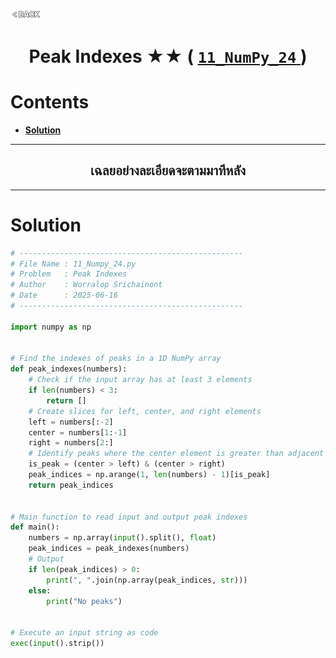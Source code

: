 <p align="left">
  <a href="../README.md">
    <img src="../../Z99-OTHERS/00-common/00-back.png" style="width:10%">
  </a>
</p>

<div align="center">
  <h1>
    Peak Indexes ★★ (
      <a href="https://drive.google.com/file/d/1u3KY4HE1r1rZpZYxCR8JmIsgPA8-URct/view?usp=drive_link">
        <code>11_NumPy_24</code>
      </a>
    )
  </h1>
</div>

# Contents

-   [**Solution**](#solution)

---

<div align="center">
  <h2>เฉลยอย่างละเอียดจะตามมาทีหลัง</h2>
</div>

---

# Solution

```python
# --------------------------------------------------
# File Name : 11_Numpy_24.py
# Problem   : Peak Indexes
# Author    : Worralop Srichainont
# Date      : 2025-06-16
# --------------------------------------------------

import numpy as np


# Find the indexes of peaks in a 1D NumPy array
def peak_indexes(numbers):
    # Check if the input array has at least 3 elements
    if len(numbers) < 3:
        return []
    # Create slices for left, center, and right elements
    left = numbers[:-2]
    center = numbers[1:-1]
    right = numbers[2:]
    # Identify peaks where the center element is greater than adjacent elements
    is_peak = (center > left) & (center > right)
    peak_indices = np.arange(1, len(numbers) - 1)[is_peak]
    return peak_indices


# Main function to read input and output peak indexes
def main():
    numbers = np.array(input().split(), float)
    peak_indices = peak_indexes(numbers)
    # Output
    if len(peak_indices) > 0:
        print(", ".join(np.array(peak_indices, str)))
    else:
        print("No peaks")


# Execute an input string as code
exec(input().strip())
```
